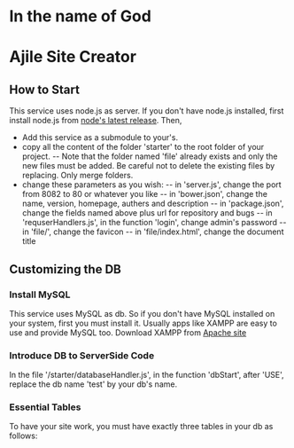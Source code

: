 # In the name of God

# Ajile Site Creator

## How to Start
This service uses node.js as server. If you don't have node.js installed, first
install node.js from [node's latest release](https://nodejs.org/download/release/latest/). Then,
- Add this service as a submodule to your's.
- copy all the content of the folder 'starter' to the root folder of your project.
-- Note that the folder named 'file' already exists and only the new files must be
   added. Be careful not to delete the existing files by replacing. Only merge folders.
- change these parameters as you wish:
-- in 'server.js', change the port from 8082 to 80 or whatever you like
-- in 'bower.json', change the name, version, homepage, authers and description
-- in 'package.json', change the fields named above plus url for repository and bugs
-- in 'requserHandlers.js', in the function 'login', change admin's password
-- in 'file/', change the favicon
-- in 'file/index.html', change the document title

## Customizing the DB

### Install MySQL
This service uses MySQL as db. So if you don't have MySQL installed on your system,
first you must install it. Usually apps like XAMPP are easy to use and provide
MySQL too. Download XAMPP from [Apache site](https://www.apachefriends.org/download.html.)

### Introduce DB to ServerSide Code
In the file '/starter/databaseHandler.js', in the function 'dbStart', after 'USE',
replace the db name 'test' by your db's name.


### Essential Tables
To have your site work, you must have exactly three tables in your db as follows:

